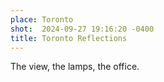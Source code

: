 ```yaml
---
place: Toronto
shot:  2024-09-27 19:16:20 -0400
title: Toronto Reflections
---
```


The view, the lamps, the office.
